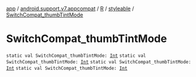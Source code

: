 [app](../../../index.md) / [android.support.v7.appcompat](../../index.md) / [R](../index.md) / [styleable](index.md) / [SwitchCompat_thumbTintMode](.)

# SwitchCompat_thumbTintMode

`static val SwitchCompat_thumbTintMode: `[`Int`](https://kotlinlang.org/api/latest/jvm/stdlib/kotlin/-int/index.html)
`static val SwitchCompat_thumbTintMode: `[`Int`](https://kotlinlang.org/api/latest/jvm/stdlib/kotlin/-int/index.html)
`static val SwitchCompat_thumbTintMode: `[`Int`](https://kotlinlang.org/api/latest/jvm/stdlib/kotlin/-int/index.html)
`static val SwitchCompat_thumbTintMode: `[`Int`](https://kotlinlang.org/api/latest/jvm/stdlib/kotlin/-int/index.html)
